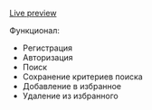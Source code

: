 [Live preview](https://react-project-frontend-eosin.vercel.app/)

Функционал:
- Регистрация
- Авторизация
- Поиск
- Сохранение критериев поиска
- Добавление в избранное
- Удаление из избранного
